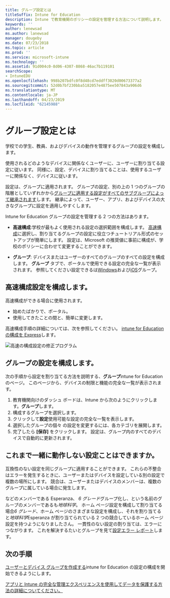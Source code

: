 ```yaml
---
title: グループ設定とは
titleSuffix: Intune for Education
description: Intune で教育機関のポリシーの設定を管理する方法について説明します。
keywords: ''
author: lenewsad
ms.author: lanewsad
manager: dougeby
ms.date: 07/23/2018
ms.topic: article
ms.prod: ''
ms.service: microsoft-intune
ms.technology: ''
ms.assetid: 91d004c0-8d06-4307-8868-46ac7b119101
searchScope:
- IntuneEDU
ms.openlocfilehash: 998b207bdfc0f8d48cd7eddff3020d00673377a2
ms.sourcegitcommit: 52d0b7bf230bba5182057e4875ee507843a906d6
ms.translationtype: MT
ms.contentlocale: ja-JP
ms.lasthandoff: 04/23/2019
ms.locfileid: "62145988"
---
```

# <a name="what-are-group-settings"></a>グループ設定とは

学校での学生、教員、およびデバイスの動作を管理するグループの設定を構成します。

使用されるどのようなデバイスに関係なくユーザーに、ユーザーに割り当てる設定に従います。 同様に、設定、デバイスに割り当てることは、使用するユーザーに関係なく、デバイスに従います。

設定は、グループに適用されます。 グループの設定、別の上の 1 つのグループの階層としていずれかから[グループに適用する設定がすべてのサブグループによって継承されます](settings-inheritance.md)します。 継承によって、ユーザー、アプリ、およびデバイスの大きなグループに設定を適用しやすくします。  

Intune for Education グループの設定を管理する 2 つの方法はあります。  

* __高速構成__:学校が最もよく使用される設定の選択範囲を構成します。 [高速構成](Express-configuration-intune-edu.md)に選択し、割り当てるグループの設定に役立つチュートリアル形式のセットアップが簡単にします。 設定は、Microsoft の推奨値に事前に構成が、学校のポリシーに合わせて変更することができます。 

* __グループ__: デバイスまたはユーザーのすべてのグループのすべての設定を構成します。 **グループ** タブで、ポータルで使用できる設定の完全な一覧が表示されます。 参照してください設定できるは[Windows](all-edu-settings-windows.md)および[iOS](all-edu-settings-ios.md)グループ。  

## <a name="configure-express-configuration-settings"></a>高速構成設定を構成します。  

高速構成ができる場合に使用されます。
* 始めたばかりで、ポータル。
* 使用してきたことの間と、簡単に変更します。   

高速構成手順の詳細については、次を参照してください。 [intune for Education の構成を Express](Express-configuration-intune-edu.md)します。

  ![高速の構成設定の修正プログラム](./media/express-config-006-choose-settings.png)  

## <a name="configure-settings-in-groups"></a>グループの設定を構成します。

次の手順から設定を割り当てる方法を説明する、**グループ**intune for Education のページ。 このページから、デバイスの制限と機能の完全な一覧が表示されます。  
1. 教育機関向けのダッシュ ボードは、Intune から次のようにクリックします。**グループ**します。
2. 構成するグループを選択します。
3. クリックして**設定**使用可能な設定の完全な一覧を表示します。
4. 選択したグループの個々 の設定を変更するには、各カテゴリを展開します。
5. 完了したら **[保存]** をクリックします。 設定は、グループ内のすべてのデバイスで自動的に更新されます。  

## <a name="can-i-ever-have-settings-that-dont-work-together"></a>これまで一緒に動作しない設定ことはできますか。

互換性のない設定を同じグループに適用することができます。 これらの不整合はエラーを発生するときに、ユーザーまたはデバイスを設定している別の設定で複数の場所にします。 競合は、ユーザーまたはデバイスのメンバーは、複数のグループに属している場合に発生します。

などのメンバーである Esperanza、 *6 グレード*グループ化し、という名前のグループのメンバーであるも*地球科学*。 ホーム ページ設定を構成して割り当てる場合*6 グレード*、ホーム ページのさまざまな設定を構成し、それを割り当てると*地球科学*Esperanza が割り当てられている 2 つの競合しているホーム ページ設定を持つようになりましたさん。 一貫性のない設定の割り当ては、エラーにつながります。 これを解決するたいとグループを見て[設定エラー レポート](what-are-reports.md)します。  

## <a name="next-steps"></a>次の手順
[ユーザーとデバイス グループを作成する](what-are-groups.md)intune for Education の設定の構成を開始できるようにします。  

[アプリと Intune の完全な管理エクスペリエンスを使用してデータを保護する方法の詳細についてください。](https://docs.microsoft.com/intune/deploy-use/protect-apps-and-data-with-microsoft-intune)
